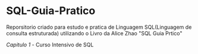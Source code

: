 # SQL-Guia-Pratico
Reporsitorio criado para estudo e pratica de Linguagem SQL(Linguagem de consulta estruturada) utilizando o Livro da Alice Zhao "SQL Guia Prtico"

*Capitulo 1* - Curso Intensivo de SQL

